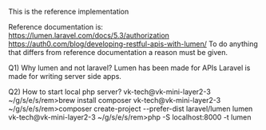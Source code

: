 This is the reference implementation

Reference documentation is:
https://lumen.laravel.com/docs/5.3/authorization
https://auth0.com/blog/developing-restful-apis-with-lumen/
To do anything that differs from reference documentation a reason must be given.

Q1) Why lumen and not laravel?
Lumen has been made for APIs
Laravel is made for writing server side apps.

Q2) How to start local php server?
vk-tech@vk-mini-layer2-3 ~/g/s/e/s/rem>brew install composer
vk-tech@vk-mini-layer2-3 ~/g/s/e/s/rem>composer create-project --prefer-dist laravel/lumen lumen
vk-tech@vk-mini-layer2-3 ~/g/s/e/s/rem>php -S localhost:8000 -t lumen

